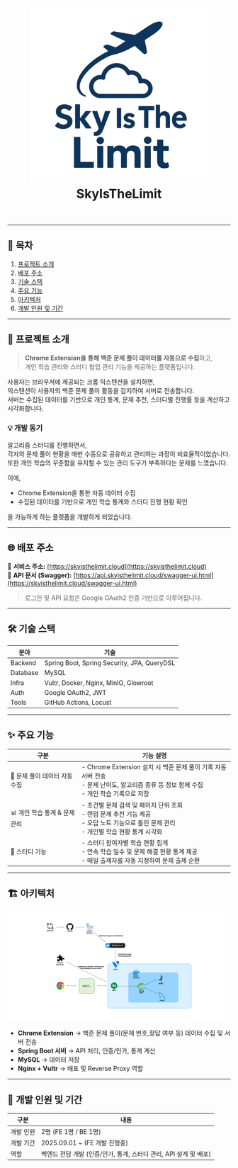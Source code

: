<h1 align="center">
  <img src="docs/thumbnail.png" alt="SkyIsTheLimit Extension" width="400">
  <br>
  SkyIsTheLimit
  <br><br>
</h1>

---

## 📑 목차

1. [프로젝트 소개](#-프로젝트-소개)
2. [배포 주소](#-배포-주소)
3. [기술 스택](#-기술-스택)
4. [주요 기능](#-주요-기능)
5. [아키텍처](#-아키텍처)
6. [개발 인원 및 기간](#-개발-인원-및-기간)

---

## 📘 프로젝트 소개

> **Chrome Extension을 통해 백준 문제 풀이 데이터를 자동으로 수집**하고,  
> 개인 학습 관리와 스터디 협업 관리 기능을 제공하는 플랫폼입니다.

사용자는 브라우저에 제공되는 크롬 익스텐션을 설치하면,  
익스텐션이 사용자의 백준 문제 풀이 활동을 감지하여 서버로 전송합니다.  
서버는 수집된 데이터를 기반으로 개인 통계, 문제 추천, 스터디별 진행률 등을 계산하고 시각화합니다.

### 💡 개발 동기

알고리즘 스터디를 진행하면서,  
각자의 문제 풀이 현황을 매번 수동으로 공유하고 관리하는 과정이 비효율적이었습니다.  
또한 개인 학습의 꾸준함을 유지할 수 있는 관리 도구가 부족하다는 문제를 느꼈습니다.

이에,

- Chrome Extension을 통한 자동 데이터 수집
- 수집된 데이터를 기반으로 개인 학습 통계와 스터디 진행 현황 확인

을 가능하게 하는 플랫폼을 개발하게 되었습니다.

---

## 🌐 배포 주소

🔗 **서비스 주소:** [https://skyisthelimit.cloud](https://skyisthelimit.cloud) \
🔗 **API 문서 (Swagger):**
[https://api.skyisthelimit.cloud/swagger-ui.html](https://skyisthelimit.cloud/swagger-ui.html)
> 로그인 및 API 요청은 Google OAuth2 인증 기반으로 이루어집니다.

---

## 🛠 기술 스택

| 분야       | 기술                                          |
|----------|---------------------------------------------|
| Backend  | Spring Boot, Spring Security, JPA, QueryDSL |
| Database | MySQL                                       |
| Infra    | Vultr, Docker, Nginx, MinIO, Glowroot       |
| Auth     | Google OAuth2, JWT                          |
| Tools    | GitHub Actions, Locust                      |

---

## ✨ 주요 기능

| 구분                  | 기능 설명                                                                                           |
|---------------------|-------------------------------------------------------------------------------------------------|
| 🔄 문제 풀이 데이터 자동 수집  | - Chrome Extension 설치 시 백준 문제 풀이 기록 자동 서버 전송<br>- 문제 난이도, 알고리즘 종류 등 정보 함께 수집<br>- 개인 학습 기록으로 저장 |
| 📊 개인 학습 통계 & 문제 관리 | - 조건별 문제 검색 및 페이지 단위 조회<br>- 랜덤 문제 추천 기능 제공<br>- 오답 노트 기능으로 틀린 문제 관리<br>- 개인별 학습 현황 통계 시각화      |
| 👥 스터디 기능           | - 스터디 참여자별 학습 현황 집계<br>- 연속 학습 일수 및 문제 해결 현황 통계 제공<br>- 매일 출제자를 자동 지정하여 문제 출제 순환                |

---

## 🏗 아키텍처

![architecture](./docs/architecture.png)

- **Chrome Extension** → 백준 문제 풀이(문제 번호,정답 여부 등) 데이터 수집 및 서버 전송
- **Spring Boot 서버** → API 처리, 인증/인가, 통계 계산
- **MySQL** → 데이터 저장
- **Nginx + Vultr** → 배포 및 Reverse Proxy 역할

---

## 👥 개발 인원 및 기간

| 구분    | 내용                                         |
|-------|--------------------------------------------|
| 개발 인원 | 2명 (FE 1명 / BE 1명)                         |
| 개발 기간 | 2025.09.01 ~ (FE 개발 진행중)                   |
| 역할    | 백엔드 전담 개발 (인증/인가, 통계, 스터디 관리, API 설계 및 배포) |

